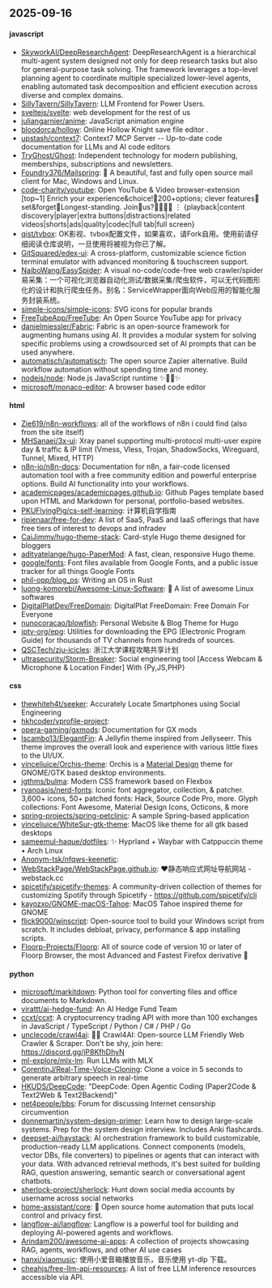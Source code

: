 ## 2025-09-16

#### javascript
* [SkyworkAI/DeepResearchAgent](https://github.com/SkyworkAI/DeepResearchAgent): DeepResearchAgent is a hierarchical multi-agent system designed not only for deep research tasks but also for general-purpose task solving. The framework leverages a top-level planning agent to coordinate multiple specialized lower-level agents, enabling automated task decomposition and efficient execution across diverse and complex domains.
* [SillyTavern/SillyTavern](https://github.com/SillyTavern/SillyTavern): LLM Frontend for Power Users.
* [sveltejs/svelte](https://github.com/sveltejs/svelte): web development for the rest of us
* [juliangarnier/anime](https://github.com/juliangarnier/anime): JavaScript animation engine
* [bloodorca/hollow](https://github.com/bloodorca/hollow): Online Hollow Knight save file editor .
* [upstash/context7](https://github.com/upstash/context7): Context7 MCP Server -- Up-to-date code documentation for LLMs and AI code editors
* [TryGhost/Ghost](https://github.com/TryGhost/Ghost): Independent technology for modern publishing, memberships, subscriptions and newsletters.
* [Foundry376/Mailspring](https://github.com/Foundry376/Mailspring): 💌 A beautiful, fast and fully open source mail client for Mac, Windows and Linux.
* [code-charity/youtube](https://github.com/code-charity/youtube): Open YouTube & Video browser-extension [top~1] Enrich your experience&choice!🧰200+options; clever features📌set&forget📌Longest-standing. Join🧩us?👨‍👩‍👧‍👧 ⋮ {playback|content discovery|player|extra buttons|distractions|related videos|shorts|ads|quality|codec|full tab|full screen}
* [qist/tvbox](https://github.com/qist/tvbox): OK影视、tvbox配置文件，如果喜欢，请Fork自用。使用前请仔细阅读仓库说明，一旦使用将被视为你已了解。
* [GitSquared/edex-ui](https://github.com/GitSquared/edex-ui): A cross-platform, customizable science fiction terminal emulator with advanced monitoring & touchscreen support.
* [NaiboWang/EasySpider](https://github.com/NaiboWang/EasySpider): A visual no-code/code-free web crawler/spider易采集：一个可视化浏览器自动化测试/数据采集/爬虫软件，可以无代码图形化的设计和执行爬虫任务。别名：ServiceWrapper面向Web应用的智能化服务封装系统。
* [simple-icons/simple-icons](https://github.com/simple-icons/simple-icons): SVG icons for popular brands
* [FreeTubeApp/FreeTube](https://github.com/FreeTubeApp/FreeTube): An Open Source YouTube app for privacy
* [danielmiessler/Fabric](https://github.com/danielmiessler/Fabric): Fabric is an open-source framework for augmenting humans using AI. It provides a modular system for solving specific problems using a crowdsourced set of AI prompts that can be used anywhere.
* [automatisch/automatisch](https://github.com/automatisch/automatisch): The open source Zapier alternative. Build workflow automation without spending time and money.
* [nodejs/node](https://github.com/nodejs/node): Node.js JavaScript runtime ✨🐢🚀✨
* [microsoft/monaco-editor](https://github.com/microsoft/monaco-editor): A browser based code editor

#### html
* [Zie619/n8n-workflows](https://github.com/Zie619/n8n-workflows): all of the workflows of n8n i could find (also from the site itself)
* [MHSanaei/3x-ui](https://github.com/MHSanaei/3x-ui): Xray panel supporting multi-protocol multi-user expire day & traffic & IP limit (Vmess, Vless, Trojan, ShadowSocks, Wireguard, Tunnel, Mixed, HTTP)
* [n8n-io/n8n-docs](https://github.com/n8n-io/n8n-docs): Documentation for n8n, a fair-code licensed automation tool with a free community edition and powerful enterprise options. Build AI functionality into your workflows.
* [academicpages/academicpages.github.io](https://github.com/academicpages/academicpages.github.io): Github Pages template based upon HTML and Markdown for personal, portfolio-based websites.
* [PKUFlyingPig/cs-self-learning](https://github.com/PKUFlyingPig/cs-self-learning): 计算机自学指南
* [ripienaar/free-for-dev](https://github.com/ripienaar/free-for-dev): A list of SaaS, PaaS and IaaS offerings that have free tiers of interest to devops and infradev
* [CaiJimmy/hugo-theme-stack](https://github.com/CaiJimmy/hugo-theme-stack): Card-style Hugo theme designed for bloggers
* [adityatelange/hugo-PaperMod](https://github.com/adityatelange/hugo-PaperMod): A fast, clean, responsive Hugo theme.
* [google/fonts](https://github.com/google/fonts): Font files available from Google Fonts, and a public issue tracker for all things Google Fonts
* [phil-opp/blog_os](https://github.com/phil-opp/blog_os): Writing an OS in Rust
* [luong-komorebi/Awesome-Linux-Software](https://github.com/luong-komorebi/Awesome-Linux-Software): 🐧 A list of awesome Linux softwares
* [DigitalPlatDev/FreeDomain](https://github.com/DigitalPlatDev/FreeDomain): DigitalPlat FreeDomain: Free Domain For Everyone
* [nunocoracao/blowfish](https://github.com/nunocoracao/blowfish): Personal Website & Blog Theme for Hugo
* [iptv-org/epg](https://github.com/iptv-org/epg): Utilities for downloading the EPG (Electronic Program Guide) for thousands of TV channels from hundreds of sources.
* [QSCTech/zju-icicles](https://github.com/QSCTech/zju-icicles): 浙江大学课程攻略共享计划
* [ultrasecurity/Storm-Breaker](https://github.com/ultrasecurity/Storm-Breaker): Social engineering tool [Access Webcam & Microphone & Location Finder] With {Py,JS,PHP}

#### css
* [thewhiteh4t/seeker](https://github.com/thewhiteh4t/seeker): Accurately Locate Smartphones using Social Engineering
* [hkhcoder/vprofile-project](https://github.com/hkhcoder/vprofile-project): 
* [opera-gaming/gxmods](https://github.com/opera-gaming/gxmods): Documentation for GX mods
* [lscambo13/ElegantFin](https://github.com/lscambo13/ElegantFin): A Jellyfin theme inspired from Jellyseerr. This theme improves the overall look and experience with various little fixes to the UI/UX.
* [vinceliuice/Orchis-theme](https://github.com/vinceliuice/Orchis-theme): Orchis is a [Material Design](https://material.io) theme for GNOME/GTK based desktop environments.
* [jgthms/bulma](https://github.com/jgthms/bulma): Modern CSS framework based on Flexbox
* [ryanoasis/nerd-fonts](https://github.com/ryanoasis/nerd-fonts): Iconic font aggregator, collection, & patcher. 3,600+ icons, 50+ patched fonts: Hack, Source Code Pro, more. Glyph collections: Font Awesome, Material Design Icons, Octicons, & more
* [spring-projects/spring-petclinic](https://github.com/spring-projects/spring-petclinic): A sample Spring-based application
* [vinceliuice/WhiteSur-gtk-theme](https://github.com/vinceliuice/WhiteSur-gtk-theme): MacOS like theme for all gtk based desktops
* [sameemul-haque/dotfiles](https://github.com/sameemul-haque/dotfiles): ✨ Hyprland + Waybar with Catppuccin theme • Arch Linux
* [Anonym-tsk/nfqws-keenetic](https://github.com/Anonym-tsk/nfqws-keenetic): 
* [WebStackPage/WebStackPage.github.io](https://github.com/WebStackPage/WebStackPage.github.io): ❤️静态响应式网址导航网站 - webstack.cc
* [spicetify/spicetify-themes](https://github.com/spicetify/spicetify-themes): A community-driven collection of themes for customizing Spotify through Spicetify - https://github.com/spicetify/cli
* [kayozxo/GNOME-macOS-Tahoe](https://github.com/kayozxo/GNOME-macOS-Tahoe): MacOS Tahoe inspired theme for GNOME
* [flick9000/winscript](https://github.com/flick9000/winscript): Open-source tool to build your Windows script from scratch. It includes debloat, privacy, performance & app installing scripts.
* [Floorp-Projects/Floorp](https://github.com/Floorp-Projects/Floorp): All of source code of version 10 or later of Floorp Browser, the most Advanced and Fastest Firefox derivative 🦊

#### python
* [microsoft/markitdown](https://github.com/microsoft/markitdown): Python tool for converting files and office documents to Markdown.
* [virattt/ai-hedge-fund](https://github.com/virattt/ai-hedge-fund): An AI Hedge Fund Team
* [ccxt/ccxt](https://github.com/ccxt/ccxt): A cryptocurrency trading API with more than 100 exchanges in JavaScript / TypeScript / Python / C# / PHP / Go
* [unclecode/crawl4ai](https://github.com/unclecode/crawl4ai): 🚀🤖 Crawl4AI: Open-source LLM Friendly Web Crawler & Scraper. Don't be shy, join here: https://discord.gg/jP8KfhDhyN
* [ml-explore/mlx-lm](https://github.com/ml-explore/mlx-lm): Run LLMs with MLX
* [CorentinJ/Real-Time-Voice-Cloning](https://github.com/CorentinJ/Real-Time-Voice-Cloning): Clone a voice in 5 seconds to generate arbitrary speech in real-time
* [HKUDS/DeepCode](https://github.com/HKUDS/DeepCode): "DeepCode: Open Agentic Coding (Paper2Code & Text2Web & Text2Backend)"
* [net4people/bbs](https://github.com/net4people/bbs): Forum for discussing Internet censorship circumvention
* [donnemartin/system-design-primer](https://github.com/donnemartin/system-design-primer): Learn how to design large-scale systems. Prep for the system design interview. Includes Anki flashcards.
* [deepset-ai/haystack](https://github.com/deepset-ai/haystack): AI orchestration framework to build customizable, production-ready LLM applications. Connect components (models, vector DBs, file converters) to pipelines or agents that can interact with your data. With advanced retrieval methods, it's best suited for building RAG, question answering, semantic search or conversational agent chatbots.
* [sherlock-project/sherlock](https://github.com/sherlock-project/sherlock): Hunt down social media accounts by username across social networks
* [home-assistant/core](https://github.com/home-assistant/core): 🏡 Open source home automation that puts local control and privacy first.
* [langflow-ai/langflow](https://github.com/langflow-ai/langflow): Langflow is a powerful tool for building and deploying AI-powered agents and workflows.
* [Arindam200/awesome-ai-apps](https://github.com/Arindam200/awesome-ai-apps): A collection of projects showcasing RAG, agents, workflows, and other AI use cases
* [hanxi/xiaomusic](https://github.com/hanxi/xiaomusic): 使用小爱音箱播放音乐，音乐使用 yt-dlp 下载。
* [cheahjs/free-llm-api-resources](https://github.com/cheahjs/free-llm-api-resources): A list of free LLM inference resources accessible via API.
